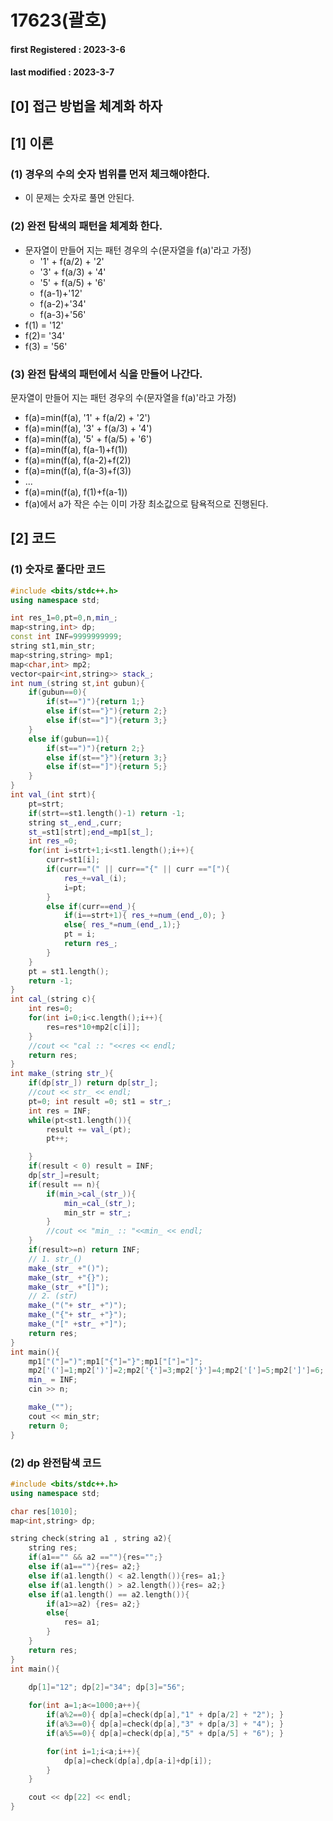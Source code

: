 # 17623(괄호)

#### **first Registered : 2023-3-6**

#### last modified : **2023-3-7**

## **\[0] 접근 방법을 체계화 하자**

## \[1] 이론

### (1) 경우의 수의 숫자 범위를 먼저 체크해야한다.

* 이 문제는 숫자로 풀면 안된다.

### (2) 완전 탐색의 패턴을 체계화 한다.

* 문자열이 만들어 지는 패턴 경우의 수(문자열을 f(a)'라고 가정)
  * '1' + f(a/2) + '2'
  * '3' + f(a/3) + '4'
  * '5' + f(a/5) + '6'
  * f(a-1)+'12'
  * f(a-2)+'34'
  * f(a-3)+'56'
* f(1) = '12'
* f(2)= '34'
* f(3) = '56'

### (3) 완전 탐색의 패턴에서 식을 만들어 나간다.

문자열이 만들어 지는 패턴 경우의 수(문자열을 f(a)'라고 가정)

* f(a)=min(f(a), '1' + f(a/2) + '2')
* f(a)=min(f(a), '3' + f(a/3) + '4')
* f(a)=min(f(a), '5' + f(a/5) + '6')
* f(a)=min(f(a), f(a-1)+f(1))
* f(a)=min(f(a), f(a-2)+f(2))
* f(a)=min(f(a), f(a-3)+f(3))
* ...
* f(a)=min(f(a), f(1)+f(a-1))
* f(a)에서 a가 작은 수는 이미 가장 최소값으로 탐욕적으로 진행된다.&#x20;

## \[2] 코드

### (1) 숫자로 풀다만 코드

```cpp
#include <bits/stdc++.h>
using namespace std;

int res_1=0,pt=0,n,min_;
map<string,int> dp;
const int INF=9999999999;
string st1,min_str;
map<string,string> mp1;
map<char,int> mp2;
vector<pair<int,string>> stack_;
int num_(string st,int gubun){
    if(gubun==0){
        if(st==")"){return 1;}
        else if(st=="}"){return 2;}
        else if(st=="]"){return 3;}
    }
    else if(gubun==1){
        if(st==")"){return 2;}
        else if(st=="}"){return 3;}
        else if(st=="]"){return 5;}
    }
}
int val_(int strt){
    pt=strt;
    if(strt==st1.length()-1) return -1;
    string st_,end_,curr;
    st_=st1[strt];end_=mp1[st_];
    int res_=0; 
    for(int i=strt+1;i<st1.length();i++){
        curr=st1[i];
        if(curr=="(" || curr=="{" || curr =="["){
            res_+=val_(i);
            i=pt;
        }
        else if(curr==end_){
            if(i==strt+1){ res_+=num_(end_,0); }
            else{ res_*=num_(end_,1);}
            pt = i;
            return res_;
        }
    }
    pt = st1.length();
    return -1;
}
int cal_(string c){
    int res=0;
    for(int i=0;i<c.length();i++){
        res=res*10+mp2[c[i]];
    }
    //cout << "cal :: "<<res << endl;
    return res;
}
int make_(string str_){
    if(dp[str_]) return dp[str_];
    //cout << str_ << endl;
    pt=0; int result =0; st1 = str_;
    int res = INF;
    while(pt<st1.length()){
        result += val_(pt);
        pt++;

    }
    if(result < 0) result = INF;
    dp[str_]=result;
    if(result == n){
        if(min_>cal_(str_)){
            min_=cal_(str_);
            min_str = str_;
        }
        //cout << "min_ :: "<<min_ << endl;
    }
    if(result>=n) return INF;
    // 1. str_()
    make_(str_ +"()");
    make_(str_ +"{}");
    make_(str_ +"[]");
    // 2. (str)
    make_("("+ str_ +")");
    make_("{"+ str_ +"}");
    make_("[" +str_ +"]");
    return res;
}
int main(){
    mp1["("]=")";mp1["{"]="}";mp1["["]="]";
    mp2['(']=1;mp2[')']=2;mp2['{']=3;mp2['}']=4;mp2['[']=5;mp2[']']=6;
    min_ = INF;
    cin >> n;

    make_("");
    cout << min_str;
    return 0;
}
```

### (2) dp 완전탐색 코드

```cpp
#include <bits/stdc++.h>
using namespace std;

char res[1010];
map<int,string> dp;

string check(string a1 , string a2){
    string res;
    if(a1=="" && a2 ==""){res="";}
    else if(a1==""){res= a2;}
    else if(a1.length() < a2.length()){res= a1;}
    else if(a1.length() > a2.length()){res= a2;}
    else if(a1.length() == a2.length()){
        if(a1>=a2) {res= a2;}
        else{
            res= a1;
        }
    }
    return res;
}
int main(){

    dp[1]="12"; dp[2]="34"; dp[3]="56";
    
    for(int a=1;a<=1000;a++){
        if(a%2==0){ dp[a]=check(dp[a],"1" + dp[a/2] + "2"); }
        if(a%3==0){ dp[a]=check(dp[a],"3" + dp[a/3] + "4"); }
        if(a%5==0){ dp[a]=check(dp[a],"5" + dp[a/5] + "6"); }

        for(int i=1;i<a;i++){
            dp[a]=check(dp[a],dp[a-i]+dp[i]);
        }
    }

    cout << dp[22] << endl;
}
```
